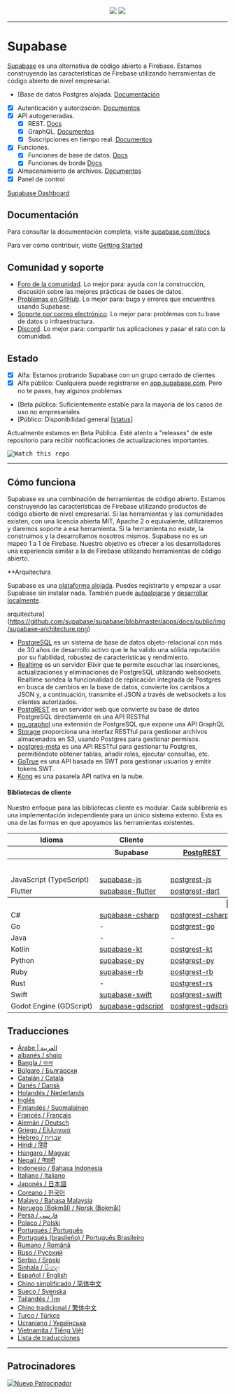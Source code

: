 <p align="center">
<img src="https://user-images.githubusercontent.com/8291514/213727234-cda046d6-28c6-491a-b284-b86c5cede25d.png#gh-light-mode-only">
<img src="https://user-images.githubusercontent.com/8291514/213727225-56186826-bee8-43b5-9b15-86e839d89393.png#gh-dark-mode-only">
</p>

---

# Supabase

[Supabase](https://supabase.com) es una alternativa de código abierto a Firebase. Estamos construyendo las características de Firebase utilizando herramientas de código abierto de nivel empresarial.

- [Base de datos Postgres alojada. [Documentación](https://supabase.com/docs/guides/database)
- [x] Autenticación y autorización. [Documentos](https://supabase.com/docs/guides/auth)
- [x] API autogeneradas.
  - [x] REST. [Docs](https://supabase.com/docs/guides/database/api#rest-api)
  - [x] GraphQL. [Documentos](https://supabase.com/docs/guides/database/api#graphql-api)
  - [x] Suscripciones en tiempo real. [Documentos](https://supabase.com/docs/guides/database/api#realtime-api)
- [x] Funciones.
  - [x] Funciones de base de datos. [Docs](https://supabase.com/docs/guides/database/functions)
  - [x] Funciones de borde [Docs](https://supabase.com/docs/guides/functions)
- [x] Almacenamiento de archivos. [Documentos](https://supabase.com/docs/guides/storage)
- [x] Panel de control

[Supabase Dashboard](https://raw.githubusercontent.com/supabase/supabase/master/apps/www/public/images/github/supabase-dashboard.png)

## Documentación

Para consultar la documentación completa, visite [supabase.com/docs](https://supabase.com/docs)

Para ver cómo contribuir, visite [Getting Started](./DEVELOPERS.md)

## Comunidad y soporte

- [Foro de la comunidad](https://github.com/supabase/supabase/discussions). Lo mejor para: ayuda con la construcción, discusión sobre las mejores prácticas de bases de datos.
- [Problemas en GitHub](https://github.com/supabase/supabase/issues). Lo mejor para: bugs y errores que encuentres usando Supabase.
- [Soporte por correo electrónico](https://supabase.com/docs/support#business-support). Lo mejor para: problemas con tu base de datos o infraestructura.
- [Discord](https://discord.supabase.com). Lo mejor para: compartir tus aplicaciones y pasar el rato con la comunidad.

## Estado

- [x] Alfa: Estamos probando Supabase con un grupo cerrado de clientes
- [x] Alfa público: Cualquiera puede registrarse en [app.supabase.com](https://app.supabase.com). Pero no te pases, hay algunos problemas
- [Beta pública: Suficientemente estable para la mayoría de los casos de uso no empresariales
- [Público: Disponibilidad general [[status](https://supabase.com/docs/guides/getting-started/features#feature-status)]

Actualmente estamos en Beta Pública. Esté atento a "releases" de este repositorio para recibir notificaciones de actualizaciones importantes.

<kbd><img src="https://raw.githubusercontent.com/supabase/supabase/d5f7f413ab356dc1a92075cb3cee4e40a957d5b1/web/static/watch-repo.gif" alt="Watch this repo"/></kbd>

---

## Cómo funciona

Supabase es una combinación de herramientas de código abierto. Estamos construyendo las características de Firebase utilizando productos de código abierto de nivel empresarial. Si las herramientas y las comunidades existen, con una licencia abierta MIT, Apache 2 o equivalente, utilizaremos y daremos soporte a esa herramienta. Si la herramienta no existe, la construimos y la desarrollamos nosotros mismos. Supabase no es un mapeo 1 a 1 de Firebase. Nuestro objetivo es ofrecer a los desarrolladores una experiencia similar a la de Firebase utilizando herramientas de código abierto.

**Arquitectura

Supabase es una [plataforma alojada](https://app.supabase.com). Puedes registrarte y empezar a usar Supabase sin instalar nada.
También puede [autoalojarse](https://supabase.com/docs/guides/hosting/overview) y [desarrollar localmente](https://supabase.com/docs/guides/local-development).

arquitectura](https://github.com/supabase/supabase/blob/master/apps/docs/public/img/supabase-architecture.png)

- [PostgreSQL](https://www.postgresql.org/) es un sistema de base de datos objeto-relacional con más de 30 años de desarrollo activo que le ha valido una sólida reputación por su fiabilidad, robustez de características y rendimiento.
- [Realtime](https://github.com/supabase/realtime) es un servidor Elixir que te permite escuchar las inserciones, actualizaciones y eliminaciones de PostgreSQL utilizando websockets. Realtime sondea la funcionalidad de replicación integrada de Postgres en busca de cambios en la base de datos, convierte los cambios a JSON y, a continuación, transmite el JSON a través de websockets a los clientes autorizados.
- [PostgREST](http://postgrest.org/) es un servidor web que convierte su base de datos PostgreSQL directamente en una API RESTful
- [pg_graphql](http://github.com/supabase/pg_graphql/) una extensión de PostgreSQL que expone una API GraphQL
- [Storage](https://github.com/supabase/storage-api) proporciona una interfaz RESTful para gestionar archivos almacenados en S3, usando Postgres para gestionar permisos.
- [postgres-meta](https://github.com/supabase/postgres-meta) es una API RESTful para gestionar tu Postgres, permitiéndote obtener tablas, añadir roles, ejecutar consultas, etc.
- [GoTrue](https://github.com/netlify/gotrue) es una API basada en SWT para gestionar usuarios y emitir tokens SWT.
- [Kong](https://github.com/Kong/kong) es una pasarela API nativa en la nube.

#### Bibliotecas de cliente

Nuestro enfoque para las bibliotecas cliente es modular. Cada sublibrería es una implementación independiente para un único sistema externo. Esta es una de las formas en que apoyamos las herramientas existentes.

<table style="table-layout:fixed; white-space: nowrap;">
  <tr>
    <th>Idioma</th>
    <th>Cliente</th>
    <th colspan="5">Feature-Clients (incluido en el cliente Supabase)</th>
  </tr>
  
  <tr>
    <th></th>
    <th>Supabase</th>
    <th><a href="https://github.com/postgrest/postgrest" target="_blank" rel="noopener noreferrer">PostgREST</a></th>
    <th><a href="https://github.com/supabase/gotrue" target="_blank" rel="noopener noreferrer">GoTrue</a></th>
    <th><a href="https://github.com/supabase/realtime" target="_blank" rel="noopener noreferrer">Realtime</a></th>
    <th><a href="https://github.com/supabase/storage-api" target="_blank" rel="noopener noreferrer">Storage</a></th>
    <th>Functions</th>
  </tr>
  <!-- TEMPLATE FOR NEW ROW -->
  <!-- START ROW
  <tr>
    <td>lang</td>
    <td><a href="https://github.com/supabase-community/supabase-lang" target="_blank" rel="noopener noreferrer">supabase-lang</a></td>
    <td><a href="https://github.com/supabase-community/postgrest-lang" target="_blank" rel="noopener noreferrer">postgrest-lang</a></td>
    <td><a href="https://github.com/supabase-community/gotrue-lang" target="_blank" rel="noopener noreferrer">gotrue-lang</a></td>
    <td><a href="https://github.com/supabase-community/realtime-lang" target="_blank" rel="noopener noreferrer">realtime-lang</a></td>
    <td><a href="https://github.com/supabase-community/storage-lang" target="_blank" rel="noopener noreferrer">storage-lang</a></td>
  </tr>
  END ROW -->
  
  <th colspan="7">⚡️ Oficial ⚡️</th>
  
  <tr>
    <td>JavaScript (TypeScript)</td>
    <td><a href="https://github.com/supabase/supabase-js" target="_blank" rel="noopener noreferrer">supabase-js</a></td>
    <td><a href="https://github.com/supabase/postgrest-js" target="_blank" rel="noopener noreferrer">postgrest-js</a></td>
    <td><a href="https://github.com/supabase/gotrue-js" target="_blank" rel="noopener noreferrer">gotrue-js</a></td>
    <td><a href="https://github.com/supabase/realtime-js" target="_blank" rel="noopener noreferrer">realtime-js</a></td>
    <td><a href="https://github.com/supabase/storage-js" target="_blank" rel="noopener noreferrer">storage-js</a></td>
    <td><a href="https://github.com/supabase/functions-js" target="_blank" rel="noopener noreferrer">functions-js</a></td>
  </tr>
    <tr>
    <td>Flutter</td>
    <td><a href="https://github.com/supabase/supabase-flutter" target="_blank" rel="noopener noreferrer">supabase-flutter</a></td>
    <td><a href="https://github.com/supabase/postgrest-dart" target="_blank" rel="noopener noreferrer">postgrest-dart</a></td>
    <td><a href="https://github.com/supabase/gotrue-dart" target="_blank" rel="noopener noreferrer">gotrue-dart</a></td>
    <td><a href="https://github.com/supabase/realtime-dart" target="_blank" rel="noopener noreferrer">realtime-dart</a></td>
    <td><a href="https://github.com/supabase/storage-dart" target="_blank" rel="noopener noreferrer">storage-dart</a></td>
    <td><a href="https://github.com/supabase/functions-dart" target="_blank" rel="noopener noreferrer">functions-dart</a></td>
  </tr>
  
  <th colspan="7">💚 Comunidad 💚</th>
  
  <tr>
    <td>C#</td>
    <td><a href="https://github.com/supabase-community/supabase-csharp" target="_blank" rel="noopener noreferrer">supabase-csharp</a></td>
    <td><a href="https://github.com/supabase-community/postgrest-csharp" target="_blank" rel="noopener noreferrer">postgrest-csharp</a></td>
    <td><a href="https://github.com/supabase-community/gotrue-csharp" target="_blank" rel="noopener noreferrer">gotrue-csharp</a></td>
    <td><a href="https://github.com/supabase-community/realtime-csharp" target="_blank" rel="noopener noreferrer">realtime-csharp</a></td>
    <td><a href="https://github.com/supabase-community/storage-csharp" target="_blank" rel="noopener noreferrer">storage-csharp</a></td>
    <td><a href="https://github.com/supabase-community/functions-csharp" target="_blank" rel="noopener noreferrer">functions-csharp</a></td>
  </tr>
  <tr>
    <td>Go</td>
    <td>-</td>
    <td><a href="https://github.com/supabase-community/postgrest-go" target="_blank" rel="noopener noreferrer">postgrest-go</a></td>
    <td><a href="https://github.com/supabase-community/gotrue-go" target="_blank" rel="noopener noreferrer">gotrue-go</a></td>
    <td>-</td>
    <td><a href="https://github.com/supabase-community/storage-go" target="_blank" rel="noopener noreferrer">storage-go</a></td>
    <td><a href="https://github.com/supabase-community/functions-go" target="_blank" rel="noopener noreferrer">functions-go</a></td>
  </tr>
  <tr>
    <td>Java</td>
    <td>-</td>
    <td>-</td>
    <td><a href="https://github.com/supabase-community/gotrue-java" target="_blank" rel="noopener noreferrer">gotrue-java</a></td>
    <td>-</td>
    <td><a href="https://github.com/supabase-community/storage-java" target="_blank" rel="noopener noreferrer">storage-java</a></td>
    <td>-</td>
  </tr>
  <tr>
    <td>Kotlin</td>
    <td><a href="https://github.com/supabase-community/supabase-kt" target="_blank" rel="noopener noreferrer">supabase-kt</a></td>
    <td><a href="https://github.com/supabase-community/supabase-kt/tree/master/Postgrest" target="_blank" rel="noopener noreferrer">postgrest-kt</a></td>
    <td><a href="https://github.com/supabase-community/supabase-kt/tree/master/GoTrue" target="_blank" rel="noopener noreferrer">gotrue-kt</a></td>
    <td><a href="https://github.com/supabase-community/supabase-kt/tree/master/Realtime" target="_blank" rel="noopener noreferrer">realtime-kt</a></td>
    <td><a href="https://github.com/supabase-community/supabase-kt/tree/master/Storage" target="_blank" rel="noopener noreferrer">storage-kt</a></td>
    <td><a href="https://github.com/supabase-community/supabase-kt/tree/master/Functions" target="_blank" rel="noopener noreferrer">functions-kt</a></td>
  </tr>
  <tr>
    <td>Python</td>
    <td><a href="https://github.com/supabase-community/supabase-py" target="_blank" rel="noopener noreferrer">supabase-py</a></td>
    <td><a href="https://github.com/supabase-community/postgrest-py" target="_blank" rel="noopener noreferrer">postgrest-py</a></td>
    <td><a href="https://github.com/supabase-community/gotrue-py" target="_blank" rel="noopener noreferrer">gotrue-py</a></td>
    <td><a href="https://github.com/supabase-community/realtime-py" target="_blank" rel="noopener noreferrer">realtime-py</a></td>
    <td><a href="https://github.com/supabase-community/storage-py" target="_blank" rel="noopener noreferrer">storage-py</a></td>
    <td><a href="https://github.com/supabase-community/functions-py" target="_blank" rel="noopener noreferrer">functions-py</a></td>
  </tr>
  <tr>
    <td>Ruby</td>
    <td><a href="https://github.com/supabase-community/supabase-rb" target="_blank" rel="noopener noreferrer">supabase-rb</a></td>
    <td><a href="https://github.com/supabase-community/postgrest-rb" target="_blank" rel="noopener noreferrer">postgrest-rb</a></td>
    <td>-</td>
    <td>-</td>
    <td>-</td>
    <td>-</td>
  </tr>
  <tr>
    <td>Rust</td>
    <td>-</td>
    <td><a href="https://github.com/supabase-community/postgrest-rs" target="_blank" rel="noopener noreferrer">postgrest-rs</a></td>
    <td>-</td>
    <td>-</td>
    <td>-</td>
    <td>-</td>
  </tr>
  <tr>
    <td>Swift</td>
    <td><a href="https://github.com/supabase-community/supabase-swift" target="_blank" rel="noopener noreferrer">supabase-swift</a></td>
    <td><a href="https://github.com/supabase-community/postgrest-swift" target="_blank" rel="noopener noreferrer">postgrest-swift</a></td>
    <td><a href="https://github.com/supabase-community/gotrue-swift" target="_blank" rel="noopener noreferrer">gotrue-swift</a></td>
    <td><a href="https://github.com/supabase-community/realtime-swift" target="_blank" rel="noopener noreferrer">realtime-swift</a></td>
    <td><a href="https://github.com/supabase-community/storage-swift" target="_blank" rel="noopener noreferrer">storage-swift</a></td>
    <td><a href="https://github.com/supabase-community/functions-swift" target="_blank" rel="noopener noreferrer">functions-swift</a></td>
  </tr>
  <tr>
    <td>Godot Engine (GDScript)</td>
    <td><a href="https://github.com/supabase-community/godot-engine.supabase" target="_blank" rel="noopener noreferrer">supabase-gdscript</a></td>
    <td><a href="https://github.com/supabase-community/postgrest-gdscript" target="_blank" rel="noopener noreferrer">postgrest-gdscript</a></td>
    <td><a href="https://github.com/supabase-community/gotrue-gdscript" target="_blank" rel="noopener noreferrer">gotrue-gdscript</a></td>
    <td><a href="https://github.com/supabase-community/realtime-gdscript" target="_blank" rel="noopener noreferrer">realtime-gdscript</a></td>
    <td><a href="https://github.com/supabase-community/storage-gdscript" target="_blank" rel="noopener noreferrer">storage-gdscript</a></td>
    <td><a href="https://github.com/supabase-community/functions-gdscript" target="_blank" rel="noopener noreferrer">functions-gdscript</a></td>
  </tr>
  
</table>

<!--- Remove this list if you're translating to another language, it's hard to keep updated across multiple files-->
<!--- Keep only the link to the list of translation files-->

## Traducciones

- [Árabe | العربية](/i18n/README.ar.md)
- [albanés / shqip](/i18n/README.sq.md)
- [Bangla / বাংলা](/i18n/README.bn.md)
- [Búlgaro / Български](/i18n/README.bg.md)
- [Catalán / Català](/i18n/README.ca.md)
- [Danés / Dansk](/i18n/README.da.md)
- [Holandés / Nederlands](/i18n/README.nl.md)
- [Inglés](https://github.com/supabase/supabase)
- [Finlandés / Suomalainen](/i18n/README.fi.md)
- [Francés / Français](/i18n/README.fr.md)
- [Alemán / Deutsch](/i18n/README.de.md)
- [Griego / Ελληνικά](/i18n/README.gr.md)
- [Hebreo / עברית](/i18n/README.he.md)
- [Hindi / हिंदी](/i18n/README.hi.md)
- [Húngaro / Magyar](/i18n/README.hu.md)
- [Nepalí / नेपाली](/i18n/README.ne.md)
- [Indonesio / Bahasa Indonesia](/i18n/README.id.md)
- [Italiano / Italiano](/i18n/README.it.md)
- [Japonés / 日本語](/i18n/README.jp.md)
- [Coreano / 한국어](/i18n/README.ko.md)
- [Malayo / Bahasa Malaysia](/i18n/README.ms.md)
- [Noruego (Bokmål) / Norsk (Bokmål)](/i18n/README.nb-no.md)
- [Persa / فارسی](/i18n/README.fa.md)
- [Polaco / Polski](/i18n/README.pl.md)
- [Portugués / Português](/i18n/README.pt.md)
- [Portugués (brasileño) / Português Brasileiro](/i18n/README.pt-br.md)
- [Rumano / Română](/i18n/README.ro.md)
- [Ruso / Pусский](/i18n/README.ru.md)
- [Serbio / Srpski](/i18n/README.sr.md)
- [Sinhala / සිංහල](/i18n/README.si.md)
- [Español / English](/i18n/README.es.md)
- [Chino simplificado / 简体中文](/i18n/README.zh-cn.md)
- [Sueco / Svenska](/i18n/README.sv.md)
- [Tailandés / ไทย](/i18n/README.th.md)
- [Chino tradicional / 繁体中文](/i18n/README.zh-tw.md)
- [Turco / Türkçe](/i18n/README.tr.md)
- [Ucraniano / Українська](/i18n/README.uk.md)
- [Vietnamita / Tiếng Việt](/i18n/README.vi-vn.md)
- [Lista de traducciones](/i18n/languages.md) <!--- Keep only this -->

---

## Patrocinadores

[![Nuevo Patrocinador](https://user-images.githubusercontent.com/10214025/90518111-e74bbb00-e198-11ea-8f88-c9e3c1aa4b5b.png)](https://github.com/sponsors/supabase)